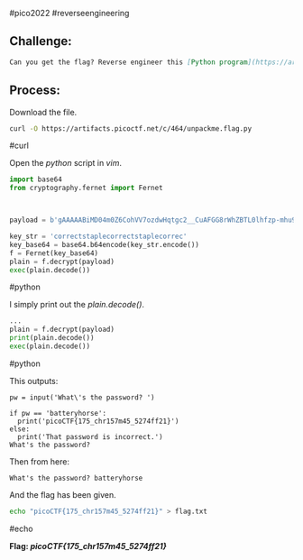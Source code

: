 #pico2022 #reverseengineering 

## Challenge:
```md
Can you get the flag? Reverse engineer this [Python program](https://artifacts.picoctf.net/c/464/unpackme.flag.py).
```

## Process:
Download the file.
```bash
curl -O https://artifacts.picoctf.net/c/464/unpackme.flag.py
```
#curl

Open the *python* script in *vim*.
```python
import base64
from cryptography.fernet import Fernet



payload = b'gAAAAABiMD04m0Z6CohVV7ozdwHqtgc2__CuAFGG8rWhZBTL0lhfzp-mhu9LYNMnMQMGO-7tEwy3DJ2Y8yjogvzyojFETwN9YEIPXTnO9F1QnkPypWTgjISGve4gcSerJMs694oKcIdKHuVaSxOg1MMNs5k9iPaBIPU7xOKQqCyhnf_f4yUvLdMcer38BqRptocJNvKlyWN8h7ikoWL0zlssxd8OJyPujMz78HZaefvUouvq6LDtPVqRBJFPgSJYf1nHpHKFa1O0zJ6UpTe6ba3PPAxCVXutNg=='

key_str = 'correctstaplecorrectstaplecorrec'
key_base64 = base64.b64encode(key_str.encode())
f = Fernet(key_base64)
plain = f.decrypt(payload)
exec(plain.decode())
```
#python 

I simply print out the *plain.decode()*.
```python
...
plain = f.decrypt(payload)
print(plain.decode())
exec(plain.decode())
```
#python 

This outputs:
```
pw = input('What\'s the password? ')

if pw == 'batteryhorse':
  print('picoCTF{175_chr157m45_5274ff21}')
else:
  print('That password is incorrect.')
What's the password?
```

Then from here:
```
What's the password? batteryhorse
```

And the flag has been given.
```bash
echo "picoCTF{175_chr157m45_5274ff21}" > flag.txt
```
#echo 

**Flag: *picoCTF{175_chr157m45_5274ff21}***
